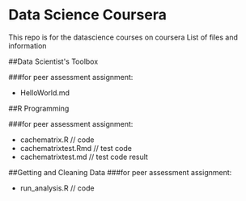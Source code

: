 Data Science Coursera
===================
This repo is for the datascience courses on coursera
List of files and information 

##Data Scientist's Toolbox

###for peer assessment assignment:
+ HelloWorld.md 

##R Programming

###for peer assessment assignment:
+ cachematrix.R  // code
+ cachematrixtest.Rmd  // test code
+ cachematrixtest.md   // test code result

##Getting and Cleaning Data
###for peer assessment assignment:
+ run_analysis.R // code

